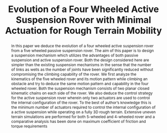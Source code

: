 ---
layout: project-page-new
title: "Evolution of a Four Wheeled Active Suspension Rover with Minimal Actuation for Rough Terrain Mobility"
authors:
  - name: Arun Kumar Singh
    sup: #
  - name: Vijay Prakash Eathakota
    sup: #
  - name: K. Madhava Krishna
    sup: #
  - name: Arun.H.Patil
    sup: #
affiliations:
  - name: IIIT Hyderabad, India
    link: https://robotics.iiit.ac.in
    sup: #
permalink: publications/2009/Singh_Evolution
abstract: "In this paper we deduce the evolution of a four wheeled active suspension rover from a five wheeled passive suspension rover. The aim of this paper is to design a suspension mechanism which utilizes the advantages of both passive suspension and active suspension rover. Both the design
considered here are simpler than the existing suspension mechanisms in the sense that the number of links as wells as the number of joints have been significantly reduced without compromising the climbing capability of the rover. We first analyze the kinematics of the five wheeled rover and its motion pattern while climbing an obstacle and try to deduce the same motion pattern and capability in the four wheeled rover. Both the suspension mechanism consists of two planar closed kinematic chains on each side of the rover. We also deduce the control strategy for the active suspension rover wherein only two actuators are used to control the internal configuration of the rover. To the best of author’s knowledge this is the minimum number of actuators required to control the internal
configuration of a active suspension while operating on a fully 3D rough terrain. Extensive uneven terrain simulations are performed for both 5-wheeled and 4-wheeled rover and a comparative analysis has been done on maximum coefficient of friction and torque requirements"
paper: https://robotics.iiit.ac.in/uploads/Main/Publications/ArunVijMK.Robio09.pdf
# iframe: https://www.youtube.com/embed/jhjskX4FQwA

---